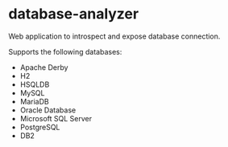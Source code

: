 # database-analyzer

Web application to introspect and expose database connection.

Supports the following databases:

- Apache Derby
- H2
- HSQLDB
- MySQL
- MariaDB
- Oracle Database
- Microsoft SQL Server
- PostgreSQL
- DB2
